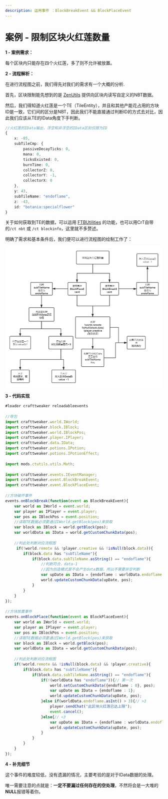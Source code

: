 ```yaml
---
description: 运用事件 ：BlockBreakEvent && BlockPlaceEvent
---
```


# 案例 - 限制区块火红莲数量

 **1 - 案例需求：**

每个区块内只能存在四个火红莲，多了则不允许被放置。

**2 - 流程解析：**

在进行流程图之前，我们得先对我们的需求有一个大概的分析.

首先，区块限制能先想到的是 [ZenUtils](https://www.curseforge.com/minecraft/mc-mods/zenutil) 提供向区块内读写自定义的NBT数据。

然后，我们得知道火红莲是一个TE（TileEntity），并且和其他产能花占用的方块ID是一致，它们间的区分是NBT，因此我们不能直接通过判断ID的方式去对比，因此我们应该从TE的IData角度下手判断。

```typescript
//火红莲的IData输出，浮空和非浮空的IData区别仅限为ID
{
	x: -85,
	subTileCmp: {
		passiveDecayTicks: 0,
		mana: 0,
		ticksExisted: 0,
		burnTime: 0,
		collectorZ: 0,
		collectorY: -1,
		collectorX: 0
	},
	y: 43,
	subTileName: "endoflame",
	z: -43,
	id: "botania:specialflower"
}
```

关于如何获取到TE的数据，可以运用 [FTBUtilities](https://www.curseforge.com/minecraft/mc-mods/ftb-utilities) 的功能，也可以用CrT自带的`/ct nbt` 或 `/ct blockinfo`，这里就不多赘述。

明确了需求和基本条件后，我们便可以进行流程图的绘制工作了：

![](../.gitbook/assets/xian-zhi-qu-kuai-huo-hong-lian-shu-liang-.png)

**3 - 代码实现**

```typescript
#loader crafttweaker reloadableevents

//导包
import crafttweaker.world.IWorld;
import crafttweaker.block.IBlock;
import crafttweaker.world.IBlockPos;
import crafttweaker.player.IPlayer;
import crafttweaker.data.IData;
import crafttweaker.potions.IPotion;
import crafttweaker.potions.IPotionEffect;

import mods.ctutils.utils.Math;

import crafttweaker.events.IEventManager;
import crafttweaker.event.BlockBreakEvent;
import crafttweaker.event.BlockPlaceEvent;

//方块破坏事件
events.onBlockBreak(function(event as BlockBreakEvent){
    var world as IWorld = event.world;
    var player as IPlayer = event.player;
    var pos as IBlockPos = event.position;
    //读取TE数据必须要通过IWorld.getBlock(pos)来获取
    var block as IBlock = world.getBlock(pos);
    var worldData as IData = world.getCustomChunkData(pos);

    //判此处判断对应流程图
     if(!world.remote && !player.creative && !isNull(block.data)){
        if(block.data has "subTileName"){
            if(block.data.subTileName.asString() == "endoflame"){
                //判断符合，data-1
                //因为创造模式是不会产生data数据，所以不需要非空判断
                var upDate as IData = {endoflame : worldData.endoflame.asInt() - 1};
                world.updateCustomChunkData(upDate, pos);
            }
        }
    }
});

//方块放置事件
events.onBlockPlace(function(event as BlockPlaceEvent){
    var world as IWorld = event.world;
    var player as IPlayer = event.player;
    var pos as IBlockPos = event.position;
    //读取TE数据必须要通过IWorld.getBlock(pos)来获取
    var block as IBlock = world.getBlock(pos);
    var worldData as IData = world.getCustomChunkData(pos);
    
    //判此处判断对应流程图
    if(!world.remote && !isNull(block.data) && !player.creative){
        if(block.data has "subTileName"){
            if(block.data.subTileName.asString() == "endoflame"){
                if(!(worldData has "endoflame")){// 第一次
                    world.setCustomChunkData({endoflame : 0}, pos);
                    var upDate as IData = {endoflame : 1};
                    world.updateCustomChunkData(upDate, pos);
                }else if(worldData.endoflame.asInt() > 3){// >3
                    player.sendChat("此区块火红莲已达上限");
                    event.cancel();
                }else{// <3
                    var upDate as IData = {endoflame : worldData.endoflame.asInt() + 1};
                    world.updateCustomChunkData(upDate, pos);
                }
            }
        }
    }
});

```

**4 - 补充细节** 

这个事件的难度较低，没有遗漏的情况，主要考验的是对于IData数据的处理。

唯一需要注意的点就是：**一定不要漏过任何存在的空处理**，不然将会是一大堆的**NULL**报错等着你。

